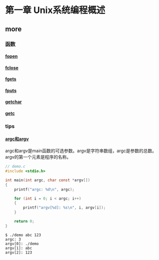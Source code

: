 # 第一章 Unix系统编程概述

## more

### 函数

#### [fopen](https://devdocs.io/c/io/fopen)

#### [fclose](https://devdocs.io/c/io/fclose)

#### [fgets](https://devdocs.io/c/io/fgets)

#### [fputs](https://devdocs.io/c/io/fputs)

#### [getchar](https://devdocs.io/c/io/getchar)

#### [getc](https://devdocs.io/c/io/fgetc)



### tips

#### [argc和argv](https://www.cprogrammingbasics.com/argv-and-argc/)

argc和argv是main函数的可选参数。argv是字符串数组，argc是参数的总数。argv的第一个元素是程序的名称。

```c
// demo.c
#include <stdio.h>

int main(int argc, char const *argv[])
{
    printf("argc: %d\n", argc);

    for (int i = 0; i < argc; i++)
    {
        printf("argv[%d]: %s\n", i, argv[i]);
    }

    return 0;
}
```

```shell
$ ./demo abc 123
argc: 3
argv[0]: ./demo
argv[1]: abc
argv[2]: 123
```
